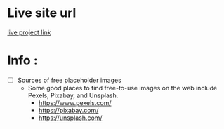 # Live site url
[live project link](https://amuhammadbdimshealth.github.io/01-foundations-landing-page/)
# Info : 
- [ ] Sources of free placeholder images 
    - Some good places to find free-to-use images on the web include Pexels, Pixabay, and Unsplash.
        - https://www.pexels.com/
        - https://pixabay.com/
        - https://unsplash.com/